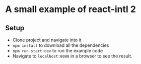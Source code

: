 # A small example of react-intl 2

## Setup

* Clone project and navigate into it
* `npm install` to download all the dependencies
* `npm run start:dev` to run the example code
* Navigate to `localhost:8080` in a browser to see the result.


